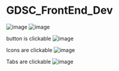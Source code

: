 # GDSC_FrontEnd_Dev
![image](https://github.com/Meeketank/GDSC_FrontEnd_Dev/assets/86684823/ada83e7a-2a18-49a1-867a-d90a8b381e68)
![image](https://github.com/Meeketank/GDSC_FrontEnd_Dev/assets/86684823/d3deba80-3be7-43e2-8325-3715df52189b)

button is clickable
![image](https://github.com/Meeketank/GDSC_FrontEnd_Dev/assets/86684823/5eac6ed2-4515-455f-beb3-5c26a95714be)

Icons are clickable
![image](https://github.com/Meeketank/GDSC_FrontEnd_Dev/assets/86684823/64a87b0f-c475-49ab-aa4c-3c15c7ec4086)

Tabs are clickable
![image](https://github.com/Meeketank/GDSC_FrontEnd_Dev/assets/86684823/8b4ebc47-8c1f-4259-9b68-9ba2925fe95d)
